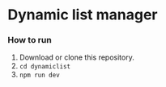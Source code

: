 # Dynamic list manager
### How to run 
1. Download or clone this repository.
2. `cd dynamiclist`
3. `npm run dev`
